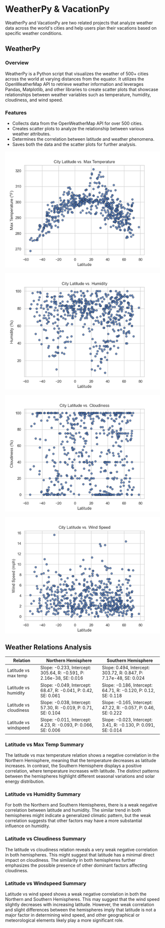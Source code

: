 
# WeatherPy & VacationPy

WeatherPy and VacationPy are two related projects that analyze weather data across the world's cities and help users plan their vacations based on specific weather conditions.

## WeatherPy

### Overview
WeatherPy is a Python script that visualizes the weather of 500+ cities across the world at varying distances from the equator. It utilizes the OpenWeatherMap API to retrieve weather information and leverages Pandas, Matplotlib, and other libraries to create scatter plots that showcase relationships between weather variables such as temperature, humidity, cloudiness, and wind speed.

### Features
- Collects data from the OpenWeatherMap API for over 500 cities.
- Creates scatter plots to analyze the relationship between various weather attributes.
- Determines the correlation between latitude and weather phenomena.
- Saves both the data and the scatter plots for further analysis.

![Latitude Vs. Temperature](Fig1.png)

![Latitude Vs. Humidity](Fig2.png)

![Latitude Vs. Cloudiness](Fig3.png)

![Latitude Vs. Wind Speed](Fig4.png)

## Weather Relations Analysis

| Relation             | Northern Hemisphere                      | Southern Hemisphere                      |
|----------------------|-----------------------------------------|-----------------------------------------|
| Latitude vs max temp | Slope: -0.233, Intercept: 305.64, R: -0.591, P: 2.16e-38, SE: 0.016 | Slope: 0.494, Intercept: 303.72, R: 0.847, P: 7.17e-48, SE: 0.024 |
| Latitude vs humidity | Slope: -0.049, Intercept: 68.47, R: -0.041, P: 0.42, SE: 0.061    | Slope: -0.186, Intercept: 64.71, R: -0.120, P: 0.12, SE: 0.118    |
| Latitude vs cloudiness | Slope: -0.038, Intercept: 57.30, R: -0.019, P: 0.71, SE: 0.104  | Slope: -0.165, Intercept: 47.22, R: -0.057, P: 0.46, SE: 0.222    |
| Latitude vs windspeed | Slope: -0.011, Intercept: 4.23, R: -0.093, P: 0.066, SE: 0.006   | Slope: -0.023, Intercept: 3.41, R: -0.130, P: 0.091, SE: 0.014    |

### Latitude vs Max Temp Summary

The latitude vs max temperature relation shows a negative correlation in the Northern Hemisphere, meaning that the temperature decreases as latitude increases. In contrast, the Southern Hemisphere displays a positive correlation, where temperature increases with latitude. The distinct patterns between the hemispheres highlight different seasonal variations and solar energy distribution.

### Latitude vs Humidity Summary

For both the Northern and Southern Hemispheres, there is a weak negative correlation between latitude and humidity. The similar trend in both hemispheres might indicate a generalized climatic pattern, but the weak correlation suggests that other factors may have a more substantial influence on humidity.

### Latitude vs Cloudiness Summary

The latitude vs cloudiness relation reveals a very weak negative correlation in both hemispheres. This might suggest that latitude has a minimal direct impact on cloudiness. The similarity in both hemispheres further emphasizes the possible presence of other dominant factors affecting cloudiness.

### Latitude vs Windspeed Summary

Latitude vs wind speed shows a weak negative correlation in both the Northern and Southern Hemispheres. This may suggest that the wind speed slightly decreases with increasing latitude. However, the weak correlation and slight differences between the hemispheres imply that latitude is not a major factor in determining wind speed, and other geographical or meteorological elements likely play a more significant role.
